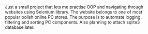 Just a small project that lets me practise OOP and navigating through websites using Selenium library. The website belongs to one of most popular polish online PC stores. The purpose is to automate logging, filtering and sorting PC components. Also planning to attach sqlite3 database later.